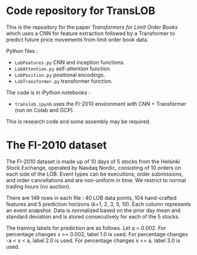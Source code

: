 # Code repository for TransLOB 

This is the repository for the paper _Transformers for Limit Order Books_ which uses a CNN for feature extraction followed by a Transformer to predict future price movements from limit order book data. 

Python files :  

* ``LobFeatures.py`` CNN and inception functions.
* ``LobAttention.py`` self-attention function.
* ``LobPosition.py`` positional encodings.
* ``LobTransformer.py`` transformer function.

The code is in iPython notebooks :

* ``translob.ipynb`` uses the FI-2010 environment with CNN + Transformer (run on Colab and GCP). 

This is research code and some assembly may be required.


# The FI-2010 dataset

The FI-2010 dataset is made up of 10 days of 5 stocks from the Helsinki Stock Exchange, operated by Nasdaq Nordic, consisting of 10 orders on each side of the LOB. Event types can be executions, order submissions, and order cancellations and are non-uniform in time. We restrict to normal trading hours (no auction).

There are 149 rows in each file : 40 LOB data points, 104 hand-crafted features and 5 prediction horizons (k=1, 2, 3, 5, 10).
Each column represents an event snapshot. Data is normalized based on the prior day mean and standard deviation and is stored consecutively for each of the 5 stocks. 

The training labels for prediction are as follows. Let a = 0.002. For percentage changes x >= 0.002, label 1.0 is used. For percentage changes -a < x < a, label 2.0 is used. For percentage changes x <= a, label 3.0 is used.
